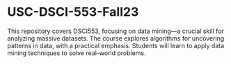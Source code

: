 # USC-DSCI-553-Fall23
This repository covers DSCI553, focusing on data mining—a crucial skill for analyzing massive datasets. The course explores algorithms for uncovering patterns in data, with a practical emphasis. Students will learn to apply data mining techniques to solve real-world problems.

